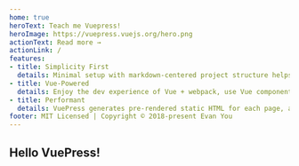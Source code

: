 ```yaml
---
home: true
heroText: Teach me Vuepress!
heroImage: https://vuepress.vuejs.org/hero.png
actionText: Read more →
actionLink: /
features:
- title: Simplicity First
  details: Minimal setup with markdown-centered project structure helps you focus on writing.
- title: Vue-Powered
  details: Enjoy the dev experience of Vue + webpack, use Vue components in markdown, and develop custom themes with Vue.
- title: Performant
  details: VuePress generates pre-rendered static HTML for each page, and runs as an SPA once a page is loaded
footer: MIT Licensed | Copyright © 2018-present Evan You
---
```


## Hello VuePress!